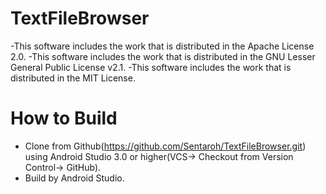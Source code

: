 # TextFileBrowser

-This software includes the work that is distributed in the Apache License 2.0.
-This software includes the work that is distributed in the GNU Lesser General Public License v2.1.
-This software includes the work that is distributed in the MIT License.

# How to Build

- Clone from Github(https://github.com/Sentaroh/TextFileBrowser.git) using Android Studio 3.0 or higher(VCS-> Checkout from Version Control-> GitHub).
- Build by Android Studio.